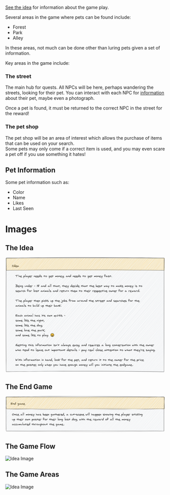 ﻿[See the idea](#the-idea) for information about the game play.

Several areas in the game where pets can be found include:
- Forest
- Park
- Alley

In these areas, not much can be done other than luring pets given a set of information.

Key areas in the game include:

### The street
The main hub for quests.
All NPCs will be here, perhaps wandering the streets, looking for their pet.
You can interact with each NPC for [information](#pet-information) about their pet, maybe even a photograph.

Once a pet is found, it must be returned to the correct NPC in the street for the reward!

### The pet shop
The pet shop will be an area of interest which allows the purchase of items that can be used on your search.  
Some pets may only come if a correct item is used, and you may even scare a pet off if you use something it hates!

## Pet Information
Some pet information such as:

- Color
- Name
- Likes
- Last Seen

# Images

## The Idea
![Idea Image](docs/gamedesign/images/idea.png "Idea")

## The End Game
![Idea Image](docs/gamedesign/images/endgame.png "End Game")

## The Game Flow
![Idea Image](docs/gamedesign/images/gameflow.png "Game Flow")

## The Game Areas
![Idea Image](docs/gamedesign/images/areas.png "Game Areas")